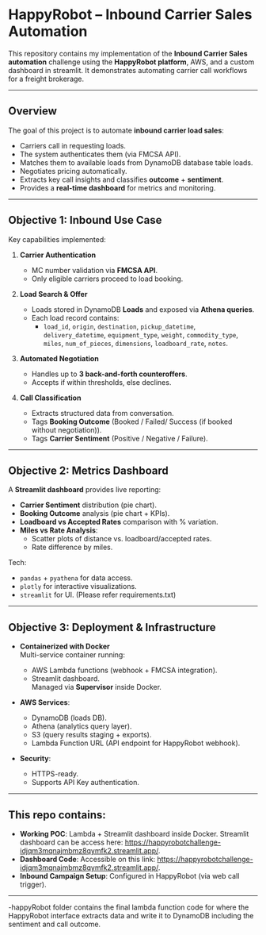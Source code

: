 # HappyRobot – Inbound Carrier Sales Automation

This repository contains my implementation of the **Inbound Carrier Sales automation** challenge using the **HappyRobot platform**, AWS, and a custom dashboard in streamlit. It demonstrates automating carrier call workflows for a freight brokerage.

---

## Overview

The goal of this project is to automate **inbound carrier load sales**:

- Carriers call in requesting loads.
- The system authenticates them (via FMCSA API).
- Matches them to available loads from DynamoDB database table loads.
- Negotiates pricing automatically.
- Extracts key call insights and classifies **outcome** + **sentiment**.
- Provides a **real-time dashboard** for metrics and monitoring.

---

## Objective 1: Inbound Use Case

Key capabilities implemented:

1. **Carrier Authentication**
   - MC number validation via **FMCSA API**.
   - Only eligible carriers proceed to load booking.

2. **Load Search & Offer**
   - Loads stored in DynamoDB **Loads** and exposed via **Athena queries**.
   - Each load record contains:
     - `load_id`, `origin`, `destination`, `pickup_datetime`,  
       `delivery_datetime`, `equipment_type`, `weight`, `commodity_type`,  
       `miles`, `num_of_pieces`, `dimensions`, `loadboard_rate`, `notes`.

3. **Automated Negotiation**
   - Handles up to **3 back-and-forth counteroffers**.
   - Accepts if within thresholds, else declines.

4. **Call Classification**
   - Extracts structured data from conversation.
   - Tags **Booking Outcome** (Booked / Failed/ Success (if booked without negotiation)).
   - Tags **Carrier Sentiment** (Positive / Negative / Failure).

---

## Objective 2: Metrics Dashboard

A **Streamlit dashboard** provides live reporting:

- **Carrier Sentiment** distribution (pie chart).
- **Booking Outcome** analysis (pie chart + KPIs).
- **Loadboard vs Accepted Rates** comparison with % variation.
- **Miles vs Rate Analysis**:
  - Scatter plots of distance vs. loadboard/accepted rates.
  - Rate difference by miles.

Tech:  
- `pandas` + `pyathena` for data access.  
- `plotly` for interactive visualizations.  
- `streamlit` for UI.
(Please refer requirements.txt)  

---

## Objective 3: Deployment & Infrastructure

- **Containerized with Docker**  
  Multi-service container running:
  - AWS Lambda functions (webhook + FMCSA integration).
  - Streamlit dashboard.  
  Managed via **Supervisor** inside Docker.

- **AWS Services**:
  - DynamoDB (loads DB).
  - Athena (analytics query layer).
  - S3 (query results staging + exports).
  - Lambda Function URL (API endpoint for HappyRobot webhook).

- **Security**:
  - HTTPS-ready.
  - Supports API Key authentication.

---

## This repo contains:

- **Working POC**: Lambda + Streamlit dashboard inside Docker. Streamlit dashboard can be access here: https://happyrobotchallenge-idjqm3mqnajmbmz8qymfk2.streamlit.app/.    
- **Dashboard Code**: Accessible on this link: https://happyrobotchallenge-idjqm3mqnajmbmz8qymfk2.streamlit.app/.  
- **Inbound Campaign Setup**: Configured in HappyRobot (via web call trigger).  


---

-happyRobot folder contains the final lambda function code for where the HappyRobot interface extracts data and write it to DynamoDB including the sentiment and call outcome.


